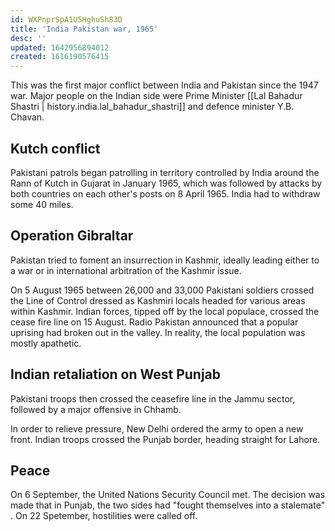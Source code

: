 ```yaml
---
id: WXPnprSpA1U5HghuSh83D
title: 'India Pakistan war, 1965'
desc: ''
updated: 1642956894012
created: 1616190576415
---
```


This was the first major conflict between India and Pakistan since the 1947 war.
Major people on the Indian side were Prime Minister [[Lal Bahadur Shastri | history.india.lal_bahadur_shastri]]
and defence minister Y.B. Chavan.

## Kutch conflict

Pakistani patrols began patrolling in territory controlled by India around the Rann of Kutch in Gujarat
in January 1965, which was followed by attacks by both countries on each other's posts on 8 April 1965.
India had to withdraw some 40 miles.

## Operation Gibraltar

Pakistan tried to foment an insurrection in Kashmir, ideally leading either to a war or in international
arbitration of the Kashmir issue.

On 5 August 1965 between 26,000 and 33,000 Pakistani soldiers crossed the Line of Control dressed as Kashmiri
locals headed for various areas within Kashmir. Indian forces, tipped off by the local populace,
crossed the cease fire line on 15 August. Radio Pakistan announced that a popular uprising had broken out
in the valley. In reality, the local population was mostly apathetic.

## Indian retaliation on West Punjab

Pakistani troops then crossed the ceasefire line in the Jammu sector, followed by a major offensive in Chhamb.

In order to relieve pressure, New Delhi ordered the army to open a new front. Indian troops crossed the
Punjab border, heading straight for Lahore.

## Peace

On 6 September, the United Nations Security Council met. The decision was made that in Punjab, the two sides
had "fought themselves into a stalemate" . On 22 Spetember, hostilities were called off.
